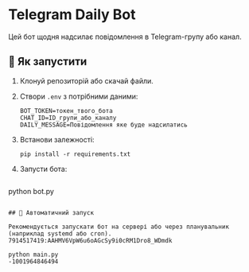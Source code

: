 # Telegram Daily Bot

Цей бот щодня надсилає повідомлення в Telegram-групу або канал.

## 🚀 Як запустити

1. Клонуй репозиторій або скачай файли.
2. Створи `.env` з потрібними даними:
   ```
   BOT_TOKEN=токен_твого_бота
   CHAT_ID=ID_групи_або_каналу
   DAILY_MESSAGE=Повідомлення яке буде надсилатись
   ```
3. Встанови залежності:

   ```
   pip install -r requirements.txt
   ```

4. Запусти бота:

   ```
python bot.py
   ```

## 🔄 Автоматичний запуск

Рекомендується запускати бот на сервері або через планувальник (наприклад systemd або cron).
7914517419:AAHMV6VpW6u6oAGcSy9i0cRM1Dro8_WDmdk

python main.py
-1001964846494